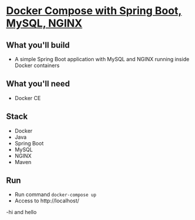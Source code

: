 # [Docker Compose with Spring Boot, MySQL, NGINX](https://hellokoding.com/docker-compose-with-spring-boot-mysql-nginx/)

## What you'll build
- A simple Spring Boot application with MySQL and NGINX running inside Docker containers

## What you'll need
- Docker CE

## Stack
- Docker
- Java
- Spring Boot
- MySQL
- NGINX
- Maven

## Run
- Run command `docker-compose up`
- Access to http://localhost/

-hi and hello
